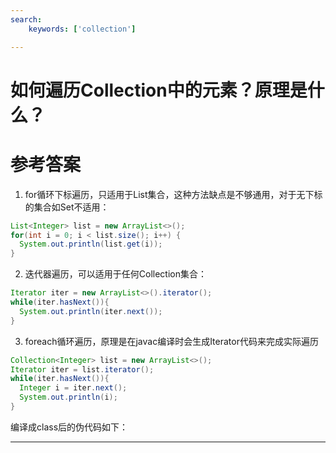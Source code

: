 ```yaml
---
search:
    keywords: ['collection']

---
```



# 如何遍历Collection中的元素？原理是什么？

# 参考答案

1. for循环下标遍历，只适用于List集合，这种方法缺点是不够通用，对于无下标的集合如Set不适用：
```java
List<Integer> list = new ArrayList<>();
for(int i = 0; i < list.size(); i++) {
  System.out.println(list.get(i));
}
```

2. 迭代器遍历，可以适用于任何Collection集合：
```java
Iterator iter = new ArrayList<>().iterator();
while(iter.hasNext()){
  System.out.println(iter.next());
}
```

3. foreach循环遍历，原理是在javac编译时会生成Iterator代码来完成实际遍历
```java
Collection<Integer> list = new ArrayList<>();
Iterator iter = list.iterator();
while(iter.hasNext()){
  Integer i = iter.next();
  System.out.println(i);
}
```
编译成class后的伪代码如下：


---